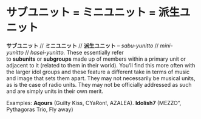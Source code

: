 # サブユニット = ミニユニット = 派生ユニット

**サブユニット** // **ミニユニット** // **派生ユニット** – _sabu-yunitto_ // _mini-yunitto_ // _hasei-yunitto._ These essentially refer to **subunits** or **subgroups** made up of members within a primary unit or adjacent to it (related to them in their world). You’ll find this more often with the larger idol groups and these feature a different take in terms of music and image that sets them apart. They may not necessarily be musical units, as is the case of radio units. They may not be officially addressed as such and are simply units in their own merit.

Examples: **Aqours** (Guilty Kiss, CYaRon!, AZALEA). **Idolish7** (MEZZO”, Pythagoras Trio, Fly away)
